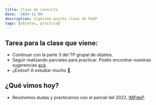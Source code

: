 ```yaml
---
title: Clase de consulta
date: '2024-11-04'
description: Vigésima quinta clase de PdeP
tags: [objetos, práctica]
---
```


## Tarea para la clase que viene:
- Continuar con la parte 3 del TP grupal de objetos.
- Seguir realizando parciales para practicar. Podés encontrar nuestras sugerencias [acá](https://pdep-lunes.github.io/bitacora/2024/objetos/clase-22/).
- ¡¡Éxitos!! A estudiar mucho 💪.


## ¿Qué vimos hoy? 
- Resolvimos dudas y practicamos con el parcial del 2022, [IMPdeP](https://docs.google.com/document/d/1Z9SjcJUAKkliYrJOQOtuTWy0fUazcOSPUFwBV89lJwk/edit?tab=t.0).

